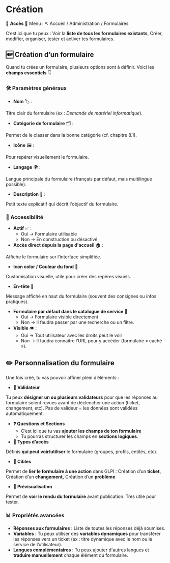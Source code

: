 # Création

🧭 **Accès** 📍 Menu : ↸ Accueil / Administration / Formulaires

C’est ici que tu peux : Voir la **liste de tous les formulaires existants**, Créer, modifier, organiser, tester et activer tes formulaires.



## **🆕 Création d’un formulaire**

Quand tu crées un formulaire, plusieurs options sont à définir. Voici les **champs essentiels** 👇

### **🛠 Paramètres généraux**

- **Nom** 🏷 :

Titre clair du formulaire (ex : *Demande de matériel informatique*).
- **Catégorie de formulaire** 🗂 :

Permet de le classer dans la bonne catégorie (cf. chapitre 8.1).
- **Icône** 🖼 :

Pour repérer visuellement le formulaire.
- **Langage** 🌍 :

Langue principale du formulaire (français par défaut, mais multilingue possible).
- **Description** 📝 :

Petit texte explicatif qui décrit l'objectif du formulaire.

### **🎯 Accessibilité**

- **Actif** ✅ :
  - Oui → Formulaire utilisable
  - Non → En construction ou désactivé
- **Accès direct depuis la page d'accueil** 🏠 :

Affiche le formulaire sur l’interface simplifiée.
- **Icon color / Couleur du fond** 🎨

Customisation visuelle, utile pour créer des repères visuels.
- **En-tête** 📰

Message affiché en haut du formulaire (souvent des consignes ou infos pratiques).
- **Formulaire par défaut dans le catalogue de service** 📘
  - Oui → Formulaire visible directement
  - Non → Il faudra passer par une recherche ou un filtre.
- **Visible** 👁️ :
  - Oui → Tout utilisateur avec les droits peut le voir
  - Non → Il faudra connaître l’URL pour y accéder (formulaire « caché »).



## **✏️ Personnalisation du formulaire**

Une fois créé, tu vas pouvoir affiner plein d’éléments :

- **👥 Validateur**

Tu peux **désigner un ou plusieurs validateurs** pour que les réponses au formulaire soient revues avant de déclencher une action (ticket, changement, etc). Pas de valideur = les données sont validées automatiquement.
- **❓ Questions et Sections**
  - C’est ici que tu vas **ajouter les champs de ton formulaire**
  - Tu pourras structurer les champs en **sections logiques**.
- **🔐 Types d’accès**

Définis **qui peut voir/utiliser** le formulaire (groupes, profils, entités, etc).
- **🎯 Cibles**

Permet de **lier le formulaire à une action** dans GLPI : Création d’un **ticket,** Création d’un **changement,** Création d’un **problème**
- **👀 Prévisualisation**

Permet de **voir le rendu du formulaire** avant publication. Très utile pour tester.



### **📊 Propriétés avancées**

- **Réponses aux formulaires** : Liste de toutes les réponses déjà soumises.
- **Variables** : Tu peux utiliser des **variables dynamiques** pour transférer les réponses vers un ticket (ex : titre dynamique avec le nom ou le service de l’utilisateur).
- **Langues complémentaires** : Tu peux ajouter d'autres langues et **traduire manuellement** chaque élément du formulaire.




